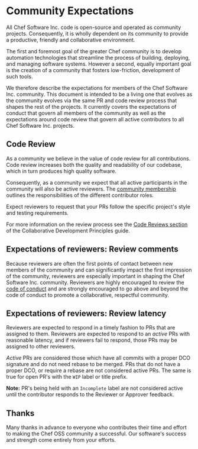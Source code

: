 # Community Expectations

All Chef Software Inc. code is open-source and operated as community projects. Consequently, it is wholly dependent on its community to provide a productive, friendly and collaborative environment.

The first and foremost goal of the greater Chef community is to develop automation technologies that streamline the process of building, deploying, and managing software systems. However a second, equally important goal is the creation of a community that fosters low-friction, development of such tools.

We therefore describe the expectations for members of the Chef Software Inc. community. This document is intended to be a living one that evolves as the community evolves via the same PR and code review process that shapes the rest of the projects. It currently covers the expectations of conduct that govern all members of the community as well as the expectations around code review that govern all active contributors to all Chef Software Inc. projects.

## Code Review

As a community we believe in the value of code review for all contributions. Code review increases both the quality and readability of our codebase, which in turn produces high quality software.

Consequently, as a community we expect that all active participants in the community will also be active reviewers. The [community membership](/community-membership.md) outlines the responsibilities of the different contributor roles.

Expect reviewers to request that your PRs follow the specific project's style and testing requirements.

For more information on the review process see the [Code Reviews section](collaborative-dev.md#code-reviews) of the Collaborative Development Principles guide.

## Expectations of reviewers: Review comments

Because reviewers are often the first points of contact between new members of the community and can significantly impact the first impression of the community, reviewers are especially important in shaping the Chef Software Inc. community. Reviewers are highly encouraged to review the [code of conduct](/governance.md#code-of-conduct) and are strongly encouraged to go above and beyond the code of conduct to promote a collaborative, respectful community.

## Expectations of reviewers: Review latency

Reviewers are expected to respond in a timely fashion to PRs that are assigned to them. Reviewers are expected to respond to an *active* PRs with reasonable latency, and if reviewers fail to respond, those PRs may be assigned to other reviewers.

*Active* PRs are considered those which have all commits with a proper DCO signature and do not need rebase to be merged. PRs that do not have a proper DCO, or require a rebase are not considered active PRs. The same is true for open PR's with the `WIP` label or title prefix.

**Note:** PR's being held with an `Incomplete` label are not considered active until the contributor responds to the Reviewer or Approver feedback.

## Thanks

Many thanks in advance to everyone who contributes their time and effort to making the Chef OSS community a successful. Our software's success and strength come entirely from your efforts.
